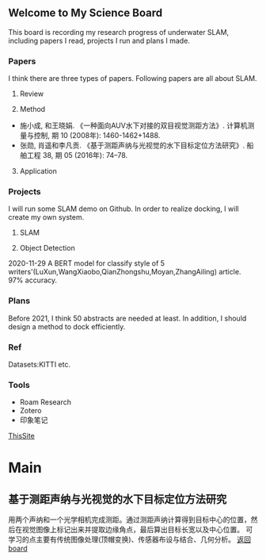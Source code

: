 ## Welcome to My Science Board
This board is recording my research progress of underwater SLAM, including papers I read, projects I run and plans I made.

### Papers
I think there are three types of papers. Following papers are all about SLAM.
1. Review


2. Method
* 施小成, 和王晓娟. 《一种面向AUV水下对接的双目视觉测距方法》. 计算机测量与控制, 期 10 (2008年): 1460-1462+1488.
* 张勋, 肖遥和李凡贡. 《基于测距声纳与光视觉的水下目标定位方法研究》. 船舶工程 38, 期 05 (2016年): 74–78.


3. Application

### Projects
I will run some SLAM demo on Github. In order to realize docking, I will create my own system.
1. SLAM

2. Object Detection


2020-11-29 A BERT model for classify style of 5 writers'(LuXun,WangXiaobo,QianZhongshu,Moyan,ZhangAiling) article. 97% accuracy.

### Plans
Before 2021, I think 50 abstracts are needed at least.
In addition, I should design a method to dock efficiently.

### Ref
Datasets:KITTI etc.

### Tools
* Roam Research
* Zotero
* 印象笔记

[ThisSite](https://matrixa.github.io/Science/)

# Main
## 基于测距声纳与光视觉的水下目标定位方法研究
用两个声纳和一个光学相机完成测距。通过测距声纳计算得到目标中心的位置，然后在视觉图像上标记出来并提取边缘角点，最后算出目标长宽以及中心位置。
可学习的点主要有传统图像处理(顶帽变换)、传感器布设与结合、几何分析。
[返回board](#ref)
